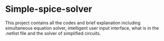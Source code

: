 # Simple-spice-solver
This project contains all the codes and brief explanation including simultaneous equation solver, intelligent user input interface, what is in the .netlist file and the solver of simplified circuits.

